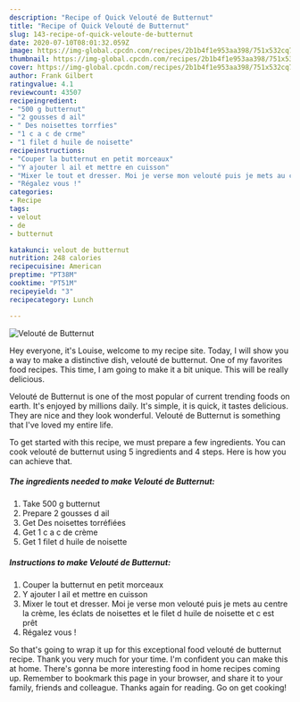 ```yaml
---
description: "Recipe of Quick Velouté de Butternut"
title: "Recipe of Quick Velouté de Butternut"
slug: 143-recipe-of-quick-veloute-de-butternut
date: 2020-07-10T08:01:32.059Z
image: https://img-global.cpcdn.com/recipes/2b1b4f1e953aa398/751x532cq70/veloute-de-butternut-photo-principale-de-la-recette.jpg
thumbnail: https://img-global.cpcdn.com/recipes/2b1b4f1e953aa398/751x532cq70/veloute-de-butternut-photo-principale-de-la-recette.jpg
cover: https://img-global.cpcdn.com/recipes/2b1b4f1e953aa398/751x532cq70/veloute-de-butternut-photo-principale-de-la-recette.jpg
author: Frank Gilbert
ratingvalue: 4.1
reviewcount: 43507
recipeingredient:
- "500 g butternut"
- "2 gousses d ail"
- " Des noisettes torrfies"
- "1 c a c de crme"
- "1 filet d huile de noisette"
recipeinstructions:
- "Couper la butternut en petit morceaux"
- "Y ajouter l ail et mettre en cuisson"
- "Mixer le tout et dresser. Moi je verse mon velouté puis je mets au centre la crème, les éclats de noisettes et le filet d huile de noisette et c est prêt"
- "Régalez vous !"
categories:
- Recipe
tags:
- velout
- de
- butternut

katakunci: velout de butternut 
nutrition: 248 calories
recipecuisine: American
preptime: "PT38M"
cooktime: "PT51M"
recipeyield: "3"
recipecategory: Lunch

---
```



![Velouté de Butternut](https://img-global.cpcdn.com/recipes/2b1b4f1e953aa398/751x532cq70/veloute-de-butternut-photo-principale-de-la-recette.jpg)

Hey everyone, it's Louise, welcome to my recipe site. Today, I will show you a way to make a distinctive dish, velouté de butternut. One of my favorites food recipes. This time, I am going to make it a bit unique. This will be really delicious.



Velouté de Butternut is one of the most popular of current trending foods on earth. It's enjoyed by millions daily. It's simple, it is quick, it tastes delicious. They are nice and they look wonderful. Velouté de Butternut is something that I've loved my entire life.


To get started with this recipe, we must prepare a few ingredients. You can cook velouté de butternut using 5 ingredients and 4 steps. Here is how you can achieve that.

<!--inarticleads1-->

##### The ingredients needed to make Velouté de Butternut:

1. Take 500 g butternut
1. Prepare 2 gousses d ail
1. Get  Des noisettes torréfiées
1. Get 1 c a c de crème
1. Get 1 filet d huile de noisette




<!--inarticleads2-->

##### Instructions to make Velouté de Butternut:

1. Couper la butternut en petit morceaux
1. Y ajouter l ail et mettre en cuisson
1. Mixer le tout et dresser. Moi je verse mon velouté puis je mets au centre la crème, les éclats de noisettes et le filet d huile de noisette et c est prêt
1. Régalez vous !




So that's going to wrap it up for this exceptional food velouté de butternut recipe. Thank you very much for your time. I'm confident you can make this at home. There's gonna be more interesting food in home recipes coming up. Remember to bookmark this page in your browser, and share it to your family, friends and colleague. Thanks again for reading. Go on get cooking!
